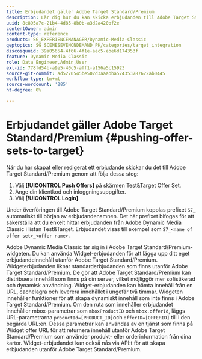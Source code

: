 ```yaml
---
title: Erbjudandet gäller Adobe Target Standard/Premium
description: Lär dig hur du kan skicka erbjudanden till Adobe Target Standard/Premium från Adobe Dynamic Media Classic.
uuid: 8c895a7c-21b4-4d85-8b0b-a3d2a420bf2e
contentOwner: admin
content-type: reference
products: SG_EXPERIENCEMANAGER/Dynamic-Media-Classic
geptopics: SG_SCENESEVENONDEMAND_PK/categories/target_integration
discoiquuid: 39a05654-4f66-4f1e-aec5-ebe6d174353f
feature: Dynamic Media Classic
role: Data Engineer,Admin,User
exl-id: 778fd54b-a9e5-40c5-aff1-a156a5c15923
source-git-commit: ad5270545be502d3aaabba574353787622ab0445
workflow-type: tm+mt
source-wordcount: '285'
ht-degree: 0%

---
```


# Erbjudandet gäller Adobe Target Standard/Premium {#pushing-offer-sets-to-target}

När du har skapat eller redigerat ett erbjudande skickar du det till Adobe Target Standard/Premium genom att följa dessa steg:

1. Välj **[!UICONTROL Push Offers]** på skärmen Test&amp;Target Offer Set.
1. Ange din klientkod och inloggningsuppgifter.
1. Välj **[!UICONTROL Login]**.

Under överföringen till Adobe Target Standard/Premium kopplas prefixet `S7_` automatiskt till början av erbjudandenamnen. Det här prefixet bifogas för att säkerställa att du enkelt hittar erbjudanden från Adobe Dynamic Media Classic i listan Test&amp;Target. Erbjudandet visas till exempel som `S7_<name of offer set>_<offer name>`.

Adobe Dynamic Media Classic tar sig in i Adobe Target Standard/Premium-widgeten. Du kan använda Widget-erbjudanden för att lägga upp ditt eget erbjudandeinnehåll utanför Adobe Target Standard/Premium. Widgeterbjudanden liknar standarderbjudanden som finns utanför Adobe Target Standard/Premium. De gör att Adobe Target Standard/Premium kan distribuera innehåll som finns på din server, vilket möjliggör mer sofistikerad och dynamisk användning. Widget-erbjudanden kan hämta innehåll från en URL, cachelagra och leverera innehållet i ungefär två timmar. Widgeten innehåller funktioner för att skapa dynamiskt innehåll som inte finns i Adobe Target Standard/Premium. Om den ruta som innehåller erbjudandet innehåller mbox-parametrar som `mboxProductID` och `mbox.offerId`, läggs URL-parametrarna `productId=[PRODUCT_ID]`och `offerID=[OFFERID]` till i den begärda URL:en. Dessa parametrar kan användas av en tjänst som finns på Widget offer URL för att returnera innehåll utanför Adobe Target Standard/Premium som använder produkt- eller orderinformation från dina kartor. Widget-erbjudandet kan också nås via API:t för att skapa erbjudanden utanför Adobe Target Standard/Premium.
